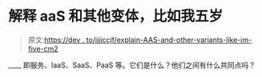 # 解释 aaS 和其他变体，比如我五岁

> 原文:[https://dev . to/jjjjccjf/explain-AAS-and-other-variants-like-im-five-cm2](https://dev.to/jjjjcccjjf/explain-aas-and-other-variants-like-im-five-cm2)

____ 即服务、IaaS、SaaS、PaaS 等。它们是什么？他们之间有什么共同点吗？